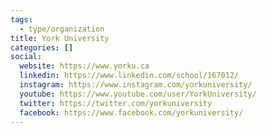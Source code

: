 ```yaml
---
tags:
  - type/organization
title: York University
categories: []
social:
  website: https://www.yorku.ca
  linkedin: https://www.linkedin.com/school/167012/
  instagram: https://www.instagram.com/yorkuniversity/
  youtube: https://www.youtube.com/user/YorkUniversity/
  twitter: https://twitter.com/yorkuniversity
  facebook: https://www.facebook.com/yorkuniversity/
---
```

